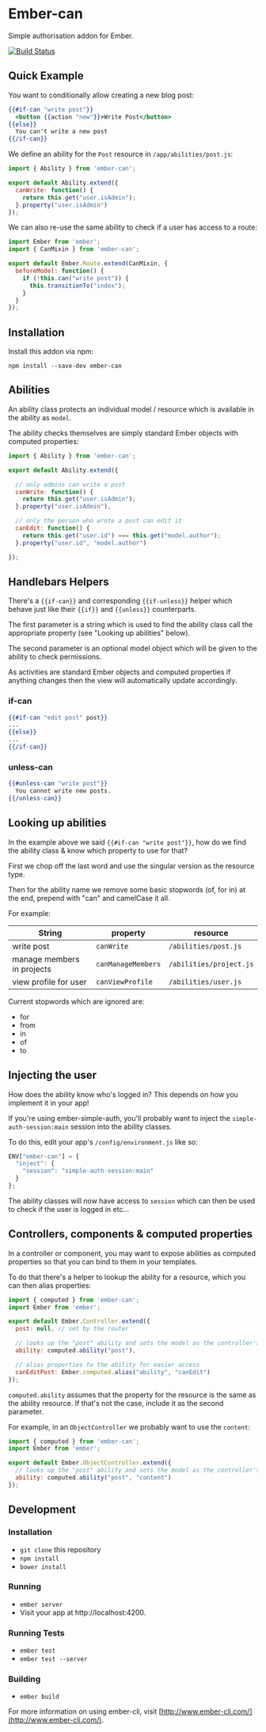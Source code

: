 # Ember-can

Simple authorisation addon for Ember.

[![Build Status](https://travis-ci.org/MinuteBase/ember-can.svg?branch=master)](https://travis-ci.org/MinuteBase/ember-can)

## Quick Example

You want to conditionally allow creating a new blog post:

```handlebars
{{#if-can "write post"}}
  <button {{action "new"}}>Write Post</button>
{{else}}
  You can't write a new post
{{/if-can}}
```

We define an ability for the `Post` resource in `/app/abilities/post.js`:

```javascript
import { Ability } from 'ember-can';

export default Ability.extend({
  canWrite: function() {
    return this.get("user.isAdmin");
  }.property("user.isAdmin")
});
```

We can also re-use the same ability to check if a user has access to a route:

```javascript
import Ember from 'ember';
import { CanMixin } from 'ember-can';

export default Ember.Route.extend(CanMixin, {
  beforeModel: function() {
    if (!this.can("write post")) {
      this.transitionTo("index");
    }
  }
});
```

## Installation

Install this addon via npm:

```
npm install --save-dev ember-can
```

## Abilities

An ability class protects an individual model / resource which is available in the ability as `model`.

The ability checks themselves are simply standard Ember objects with computed properties:

```javascript
import { Ability } from 'ember-can';

export default Ability.extend({

  // only admins can write a post
  canWrite: function() {
    return this.get("user.isAdmin");
  }.property("user.isAdmin"),

  // only the person who wrote a post can edit it
  canEdit: function() {
    return this.get("user.id") === this.get("model.author");
  }.property("user.id", "model.author")

});
```

## Handlebars Helpers

There's a `{{if-can}}` and corresponding `{{if-unless}}` helper which behave just like their `{{if}}` and `{{unless}}` counterparts.

The first parameter is a string which is used to find the ability class call the appropriate property (see "Looking up abilities" below).

The second parameter is an optional model object which will be given to the ability to check permissions.

As activities are standard Ember objects and computed properties if anything changes then the view will
automatically update accordingly.

### if-can

```handlebars
{{#if-can "edit post" post}}
...
{{else}}
...
{{/if-can}}
```

### unless-can

```handlebars
{{#unless-can "write post"}}
  You cannot write new posts.
{{/unless-can}}
```

## Looking up abilities

In the example above we said `{{#if-can "write post"}}`, how do we find the ability class & know which property to use for that?

First we chop off the last word and use the singular version as the resource type.

Then for the ability name we remove some basic stopwords (of, for in) at the end, prepend with "can" and camelCase it all.

For example:

| String                      | property           | resource                |
|-----------------------------|--------------------|-------------------------|
| write post                  | `canWrite`         | `/abilities/post.js`    |  
| manage members in projects  | `canManageMembers` | `/abilities/project.js` |
| view profile for user       | `canViewProfile`   | `/abilities/user.js`    |  

Current stopwords which are ignored are:

* for
* from
* in
* of
* to

## Injecting the user

How does the ability know who's logged in? This depends on how you implement it in your app!

If you're using ember-simple-auth, you'll probably want to inject the `simple-auth-session:main` session
into the ability classes.

To do this, edit your app's `/config/environment.js` like so:

```javascript
ENV["ember-can"] = {
  "inject": {
    "session": "simple-auth-session:main"
  }
};
```

The ability classes will now have access to `session` which can then be used to check if the user is logged in etc...

## Controllers, components & computed properties

In a controller or component, you may want to expose abilities as computed properties
so that you can bind to them in your templates.

To do that there's a helper to lookup the ability for a resource, which you can
then alias properties:

```javascript
import { computed } from 'ember-can';
import Ember from 'ember';

export default Ember.Controller.extend({
  post: null, // set by the router

  // looks up the "post" ability and sets the model as the controller's "post" property
  ability: computed.ability("post"),

  // alias properties to the ability for easier access
  canEditPost: Ember.computed.alias("ability", "canEdit")
});
```

`computed.ability` assumes that the property for the resource is the same as the ability resource.
If that's not the case, include it as the second parameter.

For example, in an `ObjectController` we probably want to use the `content`:

```javascript
import { computed } from 'ember-can';
import Ember from 'ember';

export default Ember.ObjectController.extend({
  // looks up the "post" ability and sets the model as the controller's "content" property
  ability: computed.ability("post", "content")
});
```

## Development

### Installation

* `git clone` this repository
* `npm install`
* `bower install`

### Running

* `ember server`
* Visit your app at http://localhost:4200.

### Running Tests

* `ember test`
* `ember test --server`

### Building

* `ember build`

For more information on using ember-cli, visit [http://www.ember-cli.com/](http://www.ember-cli.com/).
